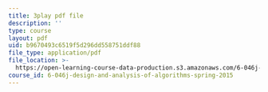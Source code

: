 ```yaml
---
title: 3play pdf file
description: ''
type: course
layout: pdf
uid: b9670493c6519f5d296dd558751ddf88
file_type: application/pdf
file_location: >-
  https://open-learning-course-data-production.s3.amazonaws.com/6-046j-design-and-analysis-of-algorithms-spring-2015/b9670493c6519f5d296dd558751ddf88_kQ-UQAzcnzA.pdf
course_id: 6-046j-design-and-analysis-of-algorithms-spring-2015
---
```

